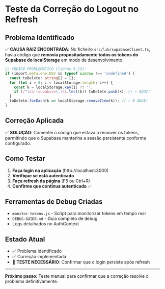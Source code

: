 # Teste da Correção do Logout no Refresh

## Problema Identificado

✅ **CAUSA RAIZ ENCONTRADA**: No ficheiro `src/lib/supabaseClient.ts`, havia código que **removia propositadamente todos os tokens do Supabase do localStorage** em modo de desenvolvimento.

```typescript
// CÓDIGO PROBLEMÁTICO (linhas 6-13):
if (import.meta.env.DEV && typeof window !== 'undefined') {
  const toDelete: string[] = [];
  for (let i = 0; i < localStorage.length; i++) {
    const k = localStorage.key(i) ?? '';
    if (/^(sb-|supabase\.)/i.test(k)) toDelete.push(k); // ← AQUI!
  }
  toDelete.forEach(k => localStorage.removeItem(k)); // ← E AQUI!
}
```

## Correção Aplicada

✅ **SOLUÇÃO**: Comentei o código que estava a remover os tokens, permitindo que o Supabase mantenha a sessão persistente conforme configurado.

## Como Testar

1. **Faça login na aplicação** (http://localhost:3000)
2. **Verifique se está autenticado**
3. **Faça refresh da página** (F5 ou Ctrl+R)
4. **Confirme que continua autenticado** ✅

## Ferramentas de Debug Criadas

- `monitor-tokens.js` - Script para monitorizar tokens em tempo real
- `DEBUG-GUIDE.md` - Guia completo de debug
- Logs detalhados no AuthContext

## Estado Atual

- ✅ Problema identificado
- ✅ Correção implementada
- 🔄 **TESTE NECESSÁRIO**: Confirmar que o login persiste após refresh

---

**Próximo passo**: Teste manual para confirmar que a correção resolve o problema definitivamente.